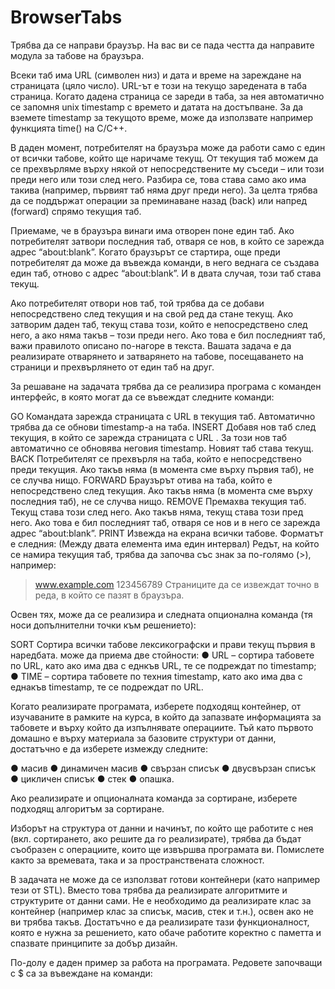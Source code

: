 # BrowserTabs
Трябва да се направи браузър. На вас ви се пада честта да направите модула за табове на браузъра.

Всеки таб има URL (символен низ) и дата и време на зареждане на страницата (цяло число). URL-ът е този на текущо заредената в таба страница. Когато дадена страница се зареди в таба, за нея автоматично се запомня unix timestamp с времето и датата на достъпване. За да вземете timestamp за текущото време, може да използвате например функцията time() на C/C++.

В даден момент, потребителят на браузъра може да работи само с един от всички табове, който ще наричаме текущ. От текущия таб можем да се прехвърляме върху някой от непосредствените му съседи – или този преди него или този след него. Разбира се, това става само ако има такива (например, първият таб няма друг преди него). За целта трябва да се поддържат операции за преминаване назад (back) или напред (forward) спрямо текущия таб.

Приемаме, че в браузъра винаги има отворен поне един таб. Ако потребителят затвори последния таб, отваря се нов, в който се зарежда адрес “about:blank”. Когато браузърът се стартира, още преди потребителят да може да въвежда команди, в него веднага се създава един таб, отново с адрес “about:blank”. И в двата случая, този таб става текущ.

Ако потребителят отвори нов таб, той трябва да се добави непосредствено след текущия и на свой ред да стане текущ.
Ако затворим даден таб, текущ става този, който е непосредствено след него, а ако няма такъв – този преди него. Ако това е бил последният таб, важи правилото описано по-нагоре в текста.
Вашата задача е да реализирате отварянето и затварянето на табове, посещаването на страници и прехвърлянето от един таб на друг.

За решаване на задачата трябва да се реализира програма с команден интерфейс, в която могат да се въвеждат следните команди:

GO <url>	Командата зарежда страницата с URL <url> в текущия таб. Автоматично трябва да се обнови timestamp-а на таба.
INSERT <url>	Добавя нов таб след текущия, в който се зарежда страницата с URL <url>. За този нов таб автоматично се обновява неговия timestamp. Новият таб става текущ.
BACK	Потребителят се прехвърля на таба, който е непосредствено преди текущия. Ако такъв няма (в момента сме върху първия таб), не се случва нищо.
FORWARD	Браузърът отива на таба, който е непосредствено след текущия. Ако такъв няма (в момента сме върху последния таб), не се случва нищо.
REMOVE	Премахва текущия таб. Текущ става този след него. Ако такъв няма, текущ става този пред него. Ако това е бил последният таб, отваря се нов и в него се зарежда адрес “about:blank”.
PRINT	Извежда на екрана всички табове. Форматът е следния:
<URL> <timestamp>
(Между двата елемента има един интервал)
Редът, на който се намира текущия таб, трябва да започва със знак за по-голямо (>), например:
> www.example.com 123456789
Страниците да се извеждат точно в реда, в който се пазят в браузъра.


Освен тях, може да се реализира и следната опционална команда (тя носи допълнителни точки към решението):

SORT <by>	Сортира всички табове лексикографски и прави текущ първия в наредбата. <by> може да приема две стойности:
●	URL – сортира табовете по URL, като ако има два с еднкъв URL, те се подреждат по timestamp;
●	TIME – сортира табовете по техния timestamp, като ако има два с еднакъв timestamp, те се подреждат по URL.

Когато реализирате програмата, изберете подходящ контейнер, от изучаваните в рамките на курса, в който да запазвате информацията за табовете и върху който да изпълнявате операциите. Тъй като първото домашно е върху материала за базовите структури от данни, достатъчно е да изберете измежду следните:

●	масив
●	динамичен масив
●	свързан списък
●	двусвързан списък
●	цикличен списък
●	стек
●	опашка.

Ако реализирате и опционалната команда за сортиране, изберете подходящ алгоритъм за сортиране.

Изборът на структура от данни и начинът, по който ще работите с нея (вкл. сортирането, ако решите да го реализирате), трябва да бъдат съобразен с операциите, които ще извършва програмата ви. Помислете както за времевата, така и за пространствената сложност.

В задачата не може да се използват готови контейнери (като например тези от STL). Вместо това трябва да реализирате алгоритмите и структурите от данни сами. Не е необходимо да реализирате клас за контейнер (например клас за списък, масив, стек и т.н.), освен ако не ви трябва такъв. Достатъчно е да реализирате тази функционалност, която е нужна за решението, като обаче работите коректно с паметта и спазвате принципите за добър дизайн.

По-долу е даден пример за работа на програмата. Редовете започващи с $ са за въвеждане на команди:



